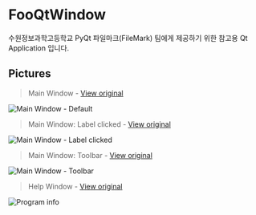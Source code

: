 # FooQtWindow

수원정보과학고등학교 PyQt 파일마크(FileMark) 팀에게 제공하기 위한 
참고용 Qt Application 입니다.

## Pictures
> Main Window - [View original](https://media.discordapp.net/attachments/751803393932263434/751803454363664454/unknown.png)
>
![Main Window - Default](https://media.discordapp.net/attachments/751803393932263434/751803454363664454/unknown.png?width=1166&height=684)


> Main Window: Label clicked - [View original](https://media.discordapp.net/attachments/751803393932263434/751803454363664454/unknown.png)
>
![Main Window - Label clicked](https://media.discordapp.net/attachments/751803393932263434/751803454363664454/unknown.png?width=1166&height=684)


> Main Window: Toolbar - [View original](https://media.discordapp.net/attachments/751803393932263434/751803477407039548/unknown.png)
>
![Main Window - Toolbar](https://media.discordapp.net/attachments/751803393932263434/751803477407039548/unknown.png)


> Help Window - [View original](https://media.discordapp.net/attachments/751803393932263434/751803470633369610/unknown.png)
>
![Program info](https://media.discordapp.net/attachments/751803393932263434/751803470633369610/unknown.png)
